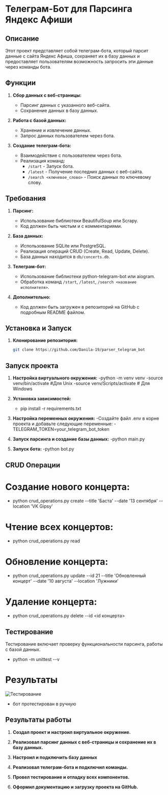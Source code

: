 # Телеграм-Бот для Парсинга Яндекc Афиши

## Описание

Этот проект представляет собой телеграм-бота, который парсит данные с сайта Яндекс Афиша, сохраняет их в базу данных и предоставляет пользователям возможность запросить эти данные через команды бота.

## Функции

1. **Сбор данных с веб-страницы:**
   - Парсинг данных с указанного веб-сайта.
   - Сохранение данных в базу данных.

2. **Работа с базой данных:**
   - Хранение и извлечение данных.
   - Запрос данных пользователем через бота.

3. **Создание телеграм-бота:**
   - Взаимодействие с пользователем через бота.
   - Реализация команд:
     - `/start` - Запуск бота.
     - `/latest` - Получение последних данных с веб-сайта.
     - `/search <ключевое_слово>` - Поиск данных по ключевому слову.

## Требования

1. **Парсинг:**
   - Использование библиотеки BeautifulSoup или Scrapy.
   - Код должен быть чистым и с комментариями.

2. **База данных:**
   - Использование SQLite или PostgreSQL.
   - Реализация операций CRUD (Create, Read, Update, Delete).
   - База данных находится в `db/concerts.db`.

3. **Телеграм-бот:**
   - Использование библиотеки python-telegram-bot или aiogram.
   - Обработка команд `/start`, `/latest`, `/search <название исполнителя>`.

4. **Дополнительно:**
   - Код должен быть загружен в репозиторий на GitHub с подробным README файлом.

## Установка и Запуск

1. **Клонирование репозитория:**
   ```bash
   git clone https://github.com/Danila-19/parser_telegram_bot

## Запуск проекта

1. **Настройка виртуального окружения:**
    -python -m venv venv
    -source venv/bin/activate #Для Unix
    -source venv/Scripts/activate # Для Windows

2. **Установка зависимостей:**
    - pip install -r requirements.txt

3. **Настройка переменных окружения:**
    -Создайте файл .env в корне проекта и добавьте следующие переменные:
        -TELEGRAM_TOKEN=your_telegram_bot_token

4. **Запуск парсинга и создание базы данных:**
    -python main.py

5. **Запуск бота:**
    -python bot.py


## CRUD Операции

# Создание нового концерта:
- python crud_operations.py create --title 'Баста' --date '13 сентября' --location 'VK Gipsy'

# Чтение всех концертов:
- python crud_operations.py read

# Обновление концерта:
- python crud_operations.py update --id 21 --title 'Обновленный концерт' --date '10 августа' --location 'Лужники'

# Удаление концерта:
- python crud_operations.py delete --id <id концерта>


## Тестирование
Тестирование включает проверку функциональности парсинга, работы с базой данных.

- python -m unittest --v

# Результаты

![Тестирование](media/testing.png)

- бот протестирован в ручную

## Результаты работы

1. **Создал проект и настроил виртуальное окружение.**

2. **Реализовал парсинг данных с веб-страницы и сохранение их в базу данных.**

3. **Настроил и подключить базу данных**

4. **Реализовал телеграм-бота и подключил команды.**

5. **Провел тестирование и отладку всех компонентов.**

6. **Оформил документацию и загрузку проекта на GitHub.**
